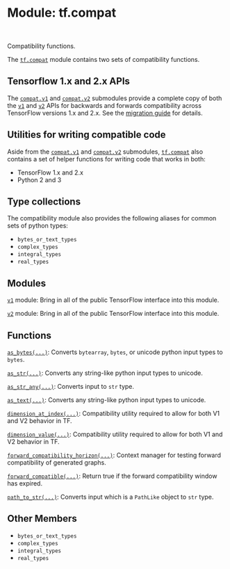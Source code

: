 <div itemscope itemtype="http://developers.google.com/ReferenceObject">
<meta itemprop="name" content="tf.compat" />
<meta itemprop="path" content="Stable" />
<meta itemprop="property" content="bytes_or_text_types"/>
<meta itemprop="property" content="complex_types"/>
<meta itemprop="property" content="integral_types"/>
<meta itemprop="property" content="real_types"/>
</div>

# Module: tf.compat


<table class="tfo-notebook-buttons tfo-api" align="left">
</table>



Compatibility functions.


The <a href="../tf/compat.md"><code>tf.compat</code></a> module contains two sets of compatibility functions.

## Tensorflow 1.x and 2.x APIs

The <a href="../tf/compat/v1.md"><code>compat.v1</code></a> and <a href="../tf/compat/v2.md"><code>compat.v2</code></a> submodules provide a complete copy of both the
<a href="../tf/compat/v1.md"><code>v1</code></a> and <a href="../tf/compat/v2.md"><code>v2</code></a> APIs for backwards and forwards compatibility across TensorFlow
versions 1.x and 2.x. See the
[migration guide](https://www.tensorflow.org/guide/migrate) for details.

## Utilities for writing compatible code

Aside from the <a href="../tf/compat/v1.md"><code>compat.v1</code></a> and <a href="../tf/compat/v2.md"><code>compat.v2</code></a> submodules, <a href="../tf/compat.md"><code>tf.compat</code></a> also contains
a set of helper functions for writing code that works in both:

* TensorFlow 1.x and 2.x
* Python 2 and 3


## Type collections

The compatibility module also provides the following aliases for common
sets of python types:

* `bytes_or_text_types`
* `complex_types`
* `integral_types`
* `real_types`

## Modules

[`v1`](../tf/compat/v1.md) module: Bring in all of the public TensorFlow interface into this module.

[`v2`](../tf/compat/v2.md) module: Bring in all of the public TensorFlow interface into this module.

## Functions

[`as_bytes(...)`](../tf/compat/as_bytes.md): Converts `bytearray`, `bytes`, or unicode python input types to `bytes`.

[`as_str(...)`](../tf/compat/as_text.md): Converts any string-like python input types to unicode.

[`as_str_any(...)`](../tf/compat/as_str_any.md): Converts input to `str` type.

[`as_text(...)`](../tf/compat/as_text.md): Converts any string-like python input types to unicode.

[`dimension_at_index(...)`](../tf/compat/dimension_at_index.md): Compatibility utility required to allow for both V1 and V2 behavior in TF.

[`dimension_value(...)`](../tf/compat/dimension_value.md): Compatibility utility required to allow for both V1 and V2 behavior in TF.

[`forward_compatibility_horizon(...)`](../tf/compat/forward_compatibility_horizon.md): Context manager for testing forward compatibility of generated graphs.

[`forward_compatible(...)`](../tf/compat/forward_compatible.md): Return true if the forward compatibility window has expired.

[`path_to_str(...)`](../tf/compat/path_to_str.md): Converts input which is a `PathLike` object to `str` type.

## Other Members

* `bytes_or_text_types` <a id="bytes_or_text_types"></a>
* `complex_types` <a id="complex_types"></a>
* `integral_types` <a id="integral_types"></a>
* `real_types` <a id="real_types"></a>


